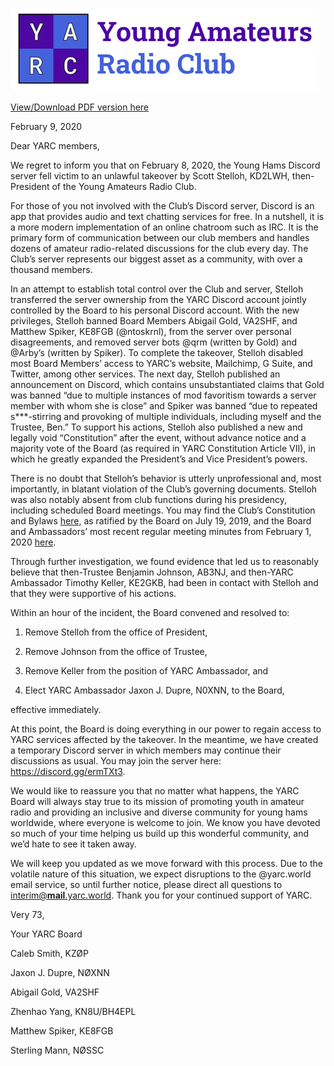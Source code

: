 [![header](/images/header.png)](http://yarc.world)

[View/Download PDF version here](/YARC%20Board%20Statement.pdf)

February 9, 2020

Dear YARC members,

  We regret to inform you that on February 8, 2020, the Young Hams Discord server fell victim to an unlawful takeover by Scott Stelloh, KD2LWH, then-President of the Young Amateurs Radio Club. 

  For those of you not involved with the Club’s Discord server, Discord is an app that provides audio and text chatting services for free. In a nutshell, it is a more modern implementation of an online chatroom such as IRC. It is the primary form of communication between our club members and handles dozens of amateur radio-related discussions for the club every day. The Club’s server represents our biggest asset as a community, with over a thousand members. 

  In an attempt to establish total control over the Club and server, Stelloh transferred the server ownership from the YARC Discord account jointly controlled by the Board to his personal Discord account. With the new privileges, Stelloh banned Board Members Abigail Gold, VA2SHF, and Matthew Spiker, KE8FGB (@ntoskrnl), from the server over personal disagreements, and removed server bots @qrm (written by Gold) and @Arby’s (written by Spiker). To complete the takeover, Stelloh disabled most Board Members’ access to YARC’s website, Mailchimp, G Suite, and Twitter, among other services. The next day, Stelloh published an announcement on Discord, which contains unsubstantiated claims that Gold was banned “due to multiple instances of mod favoritism towards a server member with whom she is close” and Spiker was banned “due to repeated s***-stirring and provoking of multiple individuals, including myself and the Trustee, Ben.” To support his actions, Stelloh also published a new and legally void “Constitution” after the event, without advance notice and a majority vote of the Board (as required in YARC Constitution Article VII), in which he greatly expanded the President’s and Vice President’s powers. 

  There is no doubt that Stelloh’s behavior is utterly unprofessional and, most importantly, in blatant violation of the Club’s governing documents. Stelloh was also notably absent from club functions during his presidency, including scheduled Board meetings. You may find the Club’s Constitution and Bylaws [here](/YARC_Constitution_2.pdf), as ratified by the Board on July 19, 2019, and the Board and Ambassadors’ most recent regular meeting minutes from February 1, 2020 [here](/YARC%20Board_Amb%20Meeting%20Minutes%202_1_2020.pdf).

  Through further investigation, we found evidence that led us to reasonably believe that then-Trustee Benjamin Johnson, AB3NJ, and then-YARC Ambassador Timothy Keller, KE2GKB, had been in contact with Stelloh and that they were supportive of his actions. 

  Within an hour of the incident, the Board convened and resolved to:

1. Remove Stelloh from the office of President, 

2. Remove Johnson from the office of Trustee, 

3. Remove Keller from the position of YARC Ambassador, and

4. Elect YARC Ambassador Jaxon J. Dupre, N0XNN, to the Board, 

  effective immediately. 

At this point, the Board is doing everything in our power to regain access to YARC services affected by the takeover. In the meantime, we have created a temporary Discord server in which members may continue their discussions as usual. You may join the server here: https://discord.gg/ermTXt3. 

We would like to reassure you that no matter what happens, the YARC Board will always stay true to its mission of promoting youth in amateur radio and providing an inclusive and diverse community for young hams worldwide, where everyone is welcome to join. We know you have devoted so much of your time helping us build up this wonderful community, and we’d hate to see it taken away. 

We will keep you updated as we move forward with this process. Due to the volatile nature of this situation, we expect disruptions to the @yarc.world email service, so until further notice, please direct all questions to [interim@**mail**.yarc.world](mailto:interim@mail.yarc.world). Thank you for your continued support of YARC. 

Very 73, 

Your YARC Board



Caleb Smith, KZØP	

Jaxon J. Dupre, NØXNN

Abigail Gold, VA2SHF

Zhenhao Yang, KN8U/BH4EPL

Matthew Spiker, KE8FGB

Sterling Mann, NØSSC
